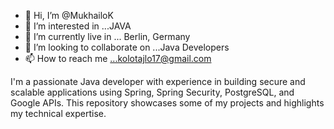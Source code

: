 - 👋 Hi, I’m @MukhailoK
- 👀 I’m interested in ...JAVA
- 🌱 I’m currently live in ... Berlin, Germany
- 💞️ I’m looking to collaborate on ...Java Developers
- 📫 How to reach me ...kolotajlo17@gmail.com

I'm a passionate Java developer with experience in building secure and scalable applications using Spring, Spring Security, PostgreSQL, and Google APIs. This repository showcases some of my projects and highlights my technical expertise.


